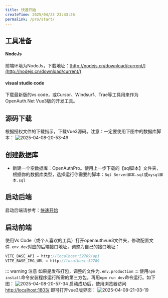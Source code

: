 ```yaml
---
title: 快速开始
createTime: 2025/04/23 23:43:26
permalink: /pro/start/
---
```

## 工具准备
#### NodeJs
前端环境为NodeJs，下载地址：[http://nodejs.cn/download/current/](http://nodejs.cn/download/current/)
#### visual studio code
下载最新版的vs code，或Cursor、Windsurf、Trae等工具用来作为OpenAuth.Net Vue3版的开发工具。
## 源码下载
根据授权文件的下载指示，下载Vue3源码。注意：一定要使用下图中的数据库脚本：
![2025-04-08-20-53-49](http://img.openauth.net.cn/2025-04-08-20-53-49.png)
## 创建数据库
* 新建一个空数据库：OpenAuthPro。使用上一步下载的【sql脚本】文件夹，根据你的数据库类型，选择运行你需要的脚本：`Sql Server脚本.sql`或`mysql脚本.sql`
## 启动后端
启动后端请参考：[快速开始](/core/start/)
## 启动前端
使用Vs Code（或个人喜欢的工具）打开openauthvue3文件夹，修改配置文件`.env.dev`对应的后端接口地址，调整为自己的接口地址：
```javascript
VITE_BASE_API = http://localhost:52789/api
VITE_BASE_IMG_URL = http://localhost:52789
```
::: warning 注意
如果是发布打包，调整的文件为`.env.production`
:::
使用`npm install`命令安装程序运行所需的第三方包。再用`npm run dev`命令运行。如下图：
![2025-04-08-20-57-34](http://img.openauth.net.cn/2025-04-08-20-57-34.png)
启动成功后，使用浏览器访问[http://localhost:1803/](http://localhost:1803/) 即可打开vue3版界面：
![2025-04-08-21-03-19](http://img.openauth.net.cn/2025-04-08-21-03-19.png)
